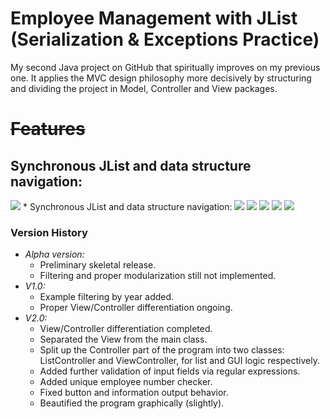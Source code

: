 # Employee Management with JList (Serialization & Exceptions Practice)
My second Java project on GitHub that spiritually improves on my previous one. 
It applies the MVC design philosophy more decisively by structuring and dividing the project in Model, Controller and View packages.

<p align="center">
  <h1><s>Features</s><h2>

  <h2>Synchronous JList and data structure navigation:</h2>
  <img src="https://github.com/MaBerGal/Employee_Management_with_JList/assets/148444718/fad85101-4b34-4f56-9372-03585d47beb0" />
  * Synchronous JList and data structure navigation:
  <img src="https://github.com/MaBerGal/Employee_Management_with_JList/assets/148444718/fb744b0b-b32f-4bf2-a81c-c89c0ab9b32d" />
  <img src="https://github.com/MaBerGal/Employee_Management_with_JList/assets/148444718/c7866d8d-fcb7-41c1-9e88-a71ba8e82657" />
  <img src="https://github.com/MaBerGal/Employee_Management_with_JList/assets/148444718/b5bff205-257f-44ac-a254-4619d5f14e2c" />
  <img src="https://github.com/MaBerGal/Employee_Management_with_JList/assets/148444718/0267be80-2991-4756-b774-9151e7e6ae60" />
  <img src="https://github.com/MaBerGal/Employee_Management_with_JList/assets/148444718/572a3a46-c222-467d-ac3d-a04b750bd729" />
</p>

### Version History
* _Alpha version:_
  - Preliminary skeletal release.
  - Filtering and proper modularization still not implemented.
* _V1.0:_
  - Example filtering by year added.
  - Proper View/Controller differentiation ongoing.
* _V2.0:_
  - View/Controller differentiation completed.
  - Separated the View from the main class.
  - Split up the Controller part of the program into two classes: ListController and ViewController, for list and GUI logic respectively.
  - Added further validation of input fields via regular expressions.
  - Added unique employee number checker.
  - Fixed button and information output behavior.
  - Beautified the program graphically (slightly).
